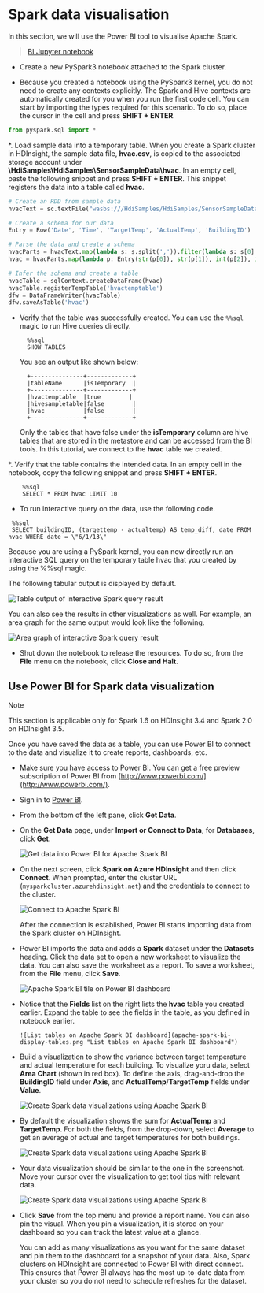 # Spark data visualisation

In this section, we will use the Power BI tool to visualise Apache Spark.

> [BI Jupyter notebook](bi.ipynb)

* Create a new PySpark3 notebook attached to the Spark cluster.

* Because you created a notebook using the PySpark3 kernel, you do not need to create any contexts explicitly. The Spark and Hive contexts are automatically created for you when you run the first code cell. You can start by importing the types required for this scenario. To do so, place the cursor in the cell and press **SHIFT + ENTER**.

```Python
from pyspark.sql import *
```

*. Load sample data into a temporary table. When you create a Spark cluster in HDInsight, the sample data file, **hvac.csv**, is copied to the associated storage account under **\HdiSamples\HdiSamples\SensorSampleData\hvac**.
In an empty cell, paste the following snippet and press **SHIFT + ENTER**. This snippet registers the data into a table called **hvac**.

```Python
# Create an RDD from sample data
hvacText = sc.textFile("wasbs:///HdiSamples/HdiSamples/SensorSampleData/hvac/HVAC.csv")

# Create a schema for our data
Entry = Row('Date', 'Time', 'TargetTemp', 'ActualTemp', 'BuildingID')

# Parse the data and create a schema
hvacParts = hvacText.map(lambda s: s.split(',')).filter(lambda s: s[0] != 'Date')
hvac = hvacParts.map(lambda p: Entry(str(p[0]), str(p[1]), int(p[2]), int(p[3]), int(p[6])))

# Infer the schema and create a table       
hvacTable = sqlContext.createDataFrame(hvac)
hvacTable.registerTempTable('hvactemptable')
dfw = DataFrameWriter(hvacTable)
dfw.saveAsTable('hvac')
```

* Verify that the table was successfully created. You can use the `%%sql` magic to run Hive queries directly.

        %%sql
        SHOW TABLES

    You see an output like shown below:

        +---------------+-------------+
        |tableName      |isTemporary  |
        +---------------+-------------+
        |hvactemptable  |true		 |
        |hivesampletable|false  	  |
        |hvac           |false  	  |
        +---------------+-------------+

    Only the tables that have false under the **isTemporary** column are hive tables that are stored in the metastore and can be accessed from the BI tools. In this tutorial, we connect to the **hvac** table we created.

*. Verify that the table contains the intended data. In an empty cell in the notebook, copy the following snippet and press **SHIFT + ENTER**.

        %%sql
        SELECT * FROM hvac LIMIT 10

* To run interactive query on the data, use the following code.

```
 %%sql
 SELECT buildingID, (targettemp - actualtemp) AS temp_diff, date FROM hvac WHERE date = \"6/1/13\"
```
Because you are using a PySpark kernel, you can now directly run an interactive SQL query on the temporary table hvac that you created by using the %%sql magic.

The following tabular output is displayed by default.

![Table output of interactive Spark query result](hdinsight-interactive-spark-query-result.png "Table output of interactive Spark query result")

You can also see the results in other visualizations as well. For example, an area graph for the same output would look like the following.

![Area graph of interactive Spark query result](hdinsight-interactive-spark-query-result-area-chart.png "Area graph of interactive Spark query result")

* Shut down the notebook to release the resources. To do so, from the **File** menu on the notebook, click **Close and Halt**.

## <a name="powerbi"></a>Use Power BI for Spark data visualization

> [!NOTE]
> This section is applicable only for Spark 1.6 on HDInsight 3.4 and Spark 2.0 on HDInsight 3.5.
>
>

Once you have saved the data as a table, you can use Power BI to connect to the data and visualize it to create reports, dashboards, etc.

* Make sure you have access to Power BI. You can get a free preview subscription of Power BI from [http://www.powerbi.com/](http://www.powerbi.com/).

* Sign in to [Power BI](http://www.powerbi.com/).

* From the bottom of the left pane, click **Get Data**.

* On the **Get Data** page, under **Import or Connect to Data**, for **Databases**, click **Get**.

    ![Get data into Power BI for Apache Spark BI](apache-spark-bi-import-data-power-bi.png "Get data into Power BI for Apache Spark BI")
* On the next screen, click **Spark on Azure HDInsight** and then click **Connect**. When prompted, enter the cluster URL (`mysparkcluster.azurehdinsight.net`) and the credentials to connect to the cluster.

	![Connect to Apache Spark BI](connect-to-apache-spark-bi.png "Connect to Apache Spark BI")

    After the connection is established, Power BI starts importing data from the Spark cluster on HDInsight.

* Power BI imports the data and adds a **Spark** dataset under the **Datasets** heading. Click the data set to open a new worksheet to visualize the data. You can also save the worksheet as a report. To save a worksheet, from the **File** menu, click **Save**.

    ![Apache Spark BI tile on Power BI dashboard](apache-spark-bi-tile-dashboard.png "Apache Spark BI tile on Power BI dashboard")
* Notice that the **Fields** list on the right lists the **hvac** table you created earlier. Expand the table to see the fields in the table, as you defined in notebook earlier.

      ![List tables on Apache Spark BI dashboard](apache-spark-bi-display-tables.png "List tables on Apache Spark BI dashboard")
* Build a visualization to show the variance between target temperature and actual temperature for each building. To visualize yoru data, select **Area Chart** (shown in red box). To define the axis, drag-and-drop the **BuildingID** field under **Axis**, and **ActualTemp**/**TargetTemp** fields under **Value**.

    ![Create Spark data visualizations using Apache Spark BI](apache-spark-bi-add-value-columns.png "Create Spark data visualizations using Apache Spark BI")

* By default the visualization shows the sum for **ActualTemp** and **TargetTemp**. For both the fields, from the drop-down, select **Average** to get an average of actual and target temperatures for both buildings.

    ![Create Spark data visualizations using Apache Spark BI](apache-spark-bi-average-of-values.png "Create Spark data visualizations using Apache Spark BI")

* Your data visualization should be similar to the one in the screenshot. Move your cursor over the visualization to get tool tips with relevant data.

    ![Create Spark data visualizations using Apache Spark BI](apache-spark-bi-area-graph.png "Create Spark data visualizations using Apache Spark BI")

* Click **Save** from the top menu and provide a report name. You can also pin the visual. When you pin a visualization, it is stored on your dashboard so you can track the latest value at a glance.

   You can add as many visualizations as you want for the same dataset and pin them to the dashboard for a snapshot of your data. Also, Spark clusters on HDInsight are connected to Power BI with direct connect. This ensures that Power BI always has the most up-to-date data from your cluster so you do not need to schedule refreshes for the dataset.
